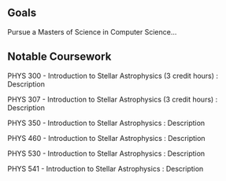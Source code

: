 ## Goals

Pursue a Masters of Science in Computer Science...

## Notable Coursework

PHYS 300 - Introduction to Stellar Astrophysics (3 credit hours)
:  Description

PHYS 307 - Introduction to Stellar Astrophysics (3 credit hours)
:  Description

PHYS 350 - Introduction to Stellar Astrophysics
:  Description

PHYS 460 - Introduction to Stellar Astrophysics
:  Description

PHYS 530 - Introduction to Stellar Astrophysics
:  Description

PHYS 541 - Introduction to Stellar Astrophysics
:  Description
